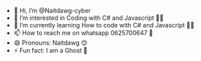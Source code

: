 - 👋 Hi, I’m @Naitdawg-cyber 
- 👀 I’m interested in Coding with C# and Javascript 👨‍💻
- 🌱 I’m currently learning How to code with C# and Javascript 👨‍💻
- 📫 How to reach me on whatsapp 0625700647 📲
- 😄 Pronouns: Naitdawg 😊
- ⚡ Fun fact: I am a Ghost 👻

<!---
Naitdawg-cyber/Naitdawg-cyber is a ✨ special ✨ repository because its `README.md` (this file) appears on your GitHub profile.
You can click the Preview link to take a look at your changes.
--->

